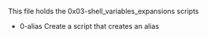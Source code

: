 This file holds the 0x03-shell_variables_expansions scripts
- 0-alias		Create a script that creates an alias
